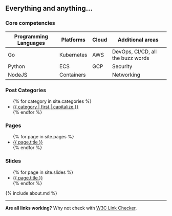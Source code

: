 ## Everything and anything...

### Core competencies

| Programming Languages | Platforms | Cloud | Additional areas |
| --- | --- | --- | --- |
| Go | Kubernetes | AWS | DevOps, CI/CD, all the buzz words |
| Python | ECS  | GCP | Security |
| NodeJS | Containers | | Networking |

### Post Categories
<ul>
  {% for category in site.categories %}
  <li><a href="{{ site.url }}/category/{{ category | first | url_encode }}.html">{{ category | first | capitalize }}</a></li>
  {% endfor %}
</ul>

### Pages
<ul>
  {% for page in site.pages %}
  <li><a href="{{ page.url }}">{{ page.title }}</a></li>
  {% endfor %}
</ul>

### Slides
<ul>
  {% for page in site.slides %}
  <li><a href="{{ page.url }}">{{ page.title }}</a></li>
  {% endfor %}
</ul>

{% include about.md %}

---

**Are all links working?** Why not check with [W3C Link Checker](https://validator.w3.org/checklink?uri=marjamis.github.io&hide_type=all&depth=&check=Check).

